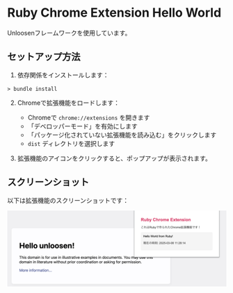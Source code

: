 # Ruby Chrome Extension Hello World

Unloosenフレームワークを使用しています。

## セットアップ方法

1. 依存関係をインストールします：
```
> bundle install
```

2. Chromeで拡張機能をロードします：
   - Chromeで `chrome://extensions` を開きます
   - 「デベロッパーモード」を有効にします
   - 「パッケージ化されていない拡張機能を読み込む」をクリックします
   - `dist` ディレクトリを選択します

3. 拡張機能のアイコンをクリックすると、ポップアップが表示されます。

## スクリーンショット

以下は拡張機能のスクリーンショットです：

![スクリーンショット](image.png)
